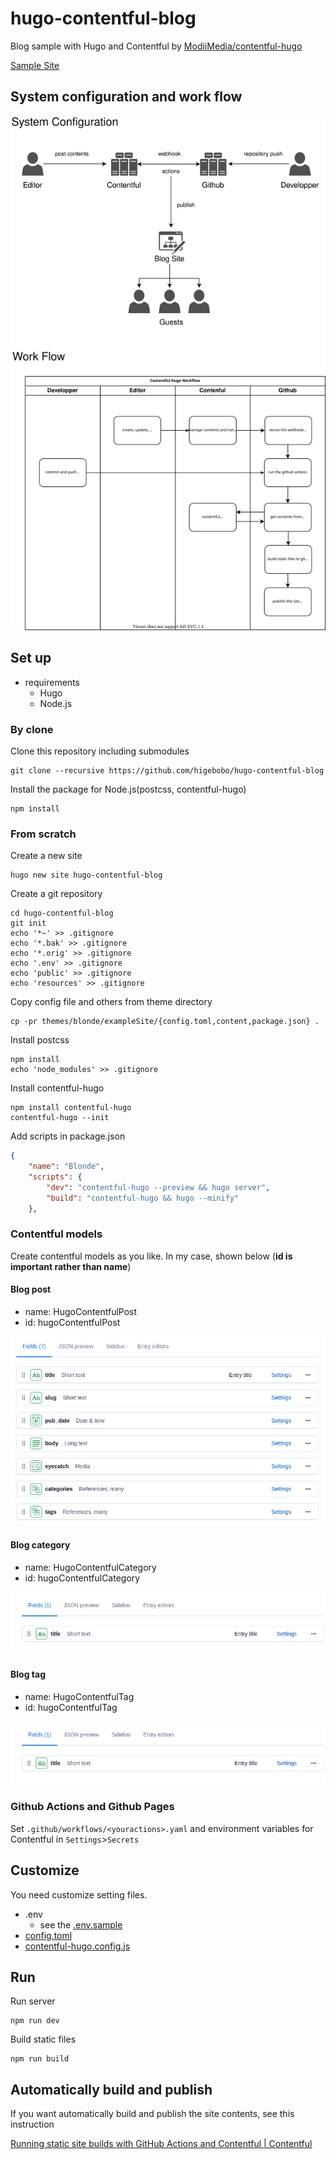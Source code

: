 # hugo-contentful-blog

Blog sample with Hugo and Contentful by [ModiiMedia/contentful-hugo](https://github.com/ModiiMedia/contentful-hugo)

[Sample Site](https://higebobo.github.io/hugo-contentful-blog/)

## System configuration and work flow

![diagram](./images/diagram/work-flow.svg)

## Set up

* requirements
    * Hugo
    * Node.js

### By clone

Clone this repository including submodules

```shell
git clone --recursive https://github.com/higebobo/hugo-contentful-blog
```

Install the package for Node.js(postcss, contentful-hugo)

```shell
npm install
```

### From scratch

Create a new site

```shell
hugo new site hugo-contentful-blog
```

Create a git repository

```shell
cd hugo-contentful-blog
git init
echo '*~' >> .gitignore
echo '*.bak' >> .gitignore
echo '*.orig' >> .gitignore
echo '.env' >> .gitignore
echo 'public' >> .gitignore
echo 'resources' >> .gitignore
```

Copy config file and others from theme directory

```shell
cp -pr themes/blonde/exampleSite/{config.toml,content,package.json} .
```

Install postcss

```shell
npm install
echo 'node_modules' >> .gitignore
```

Install contentful-hugo

```shell
npm install contentful-hugo
contentful-hugo --init
```

Add scripts in package.json

```json
{
    "name": "Blonde",
    "scripts": {
        "dev": "contentful-hugo --preview && hugo server",
        "build": "contentful-hugo && hugo --minify"
    },
```

### Contentful models

Create contentful models as you like.
In my case, shown below (**id is important rather than name**)

#### Blog post

* name: HugoContentfulPost
* id: hugoContentfulPost

![models](./images/screenshots/01.png)

#### Blog category

* name: HugoContentfulCategory
* id: hugoContentfulCategory

![models](./images/screenshots/02.png)

#### Blog tag

* name: HugoContentfulTag
* id: hugoContentfulTag

![models](./images/screenshots/02.png)

### Github Actions and Github Pages

Set `.github/workflows/<youractions>.yaml` and environment variables for Contentful in `Settings`>`Secrets`

## Customize

You need customize setting files.

* .env
    * see the [.env.sample](./.env.sample)
* [config.toml](./config.toml)
* [contentful-hugo.config.js](./contentful-hugo.config.js)

## Run

Run server

```shell
npm run dev
```

Build static files

```shell
npm run build
```

## Automatically build and publish

If you want automatically build and publish the site contents, 
see this instruction 

[Running static site builds with GitHub Actions and Contentful \| Contentful](https://www.contentful.com/blog/2020/06/01/running-static-site-builds-with-github-actions-and-contentful/)
